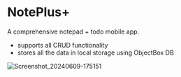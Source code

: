 # NotePlus+

A comprehensive notepad + todo mobile app.

- supports all CRUD functionality
- stores all the data in local storage using ObjectBox DB



![Screenshot_20240609-175151](https://github.com/HBFLEX/NotePlus/assets/105460420/de6ba539-1e10-4e50-af53-5a2799d21e20)

